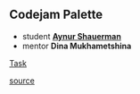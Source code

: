 ## Codejam Palette
* student **[Aynur Shauerman](https://github.com/aykuli)**
* mentor **Dina Mukhametshina**

[Task](https://github.com/rolling-scopes-school/tasks/blob/master/tasks/stage-2/codejam-canvas/codejam-canvas.md)


[source](https://github.com/rolling-scopes-school/aykuli-RS2019Q3)
